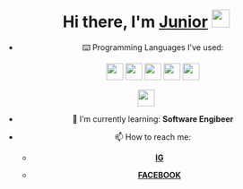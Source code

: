 <h1 align="center">Hi there, I'm <a href="https://www.blackcater.win/" target="_blank">Junior</a> <img
src="https://github.com/blackcater/blackcater/raw/master/images/Hi.gif" height="32" /></h1>
<div align="center">
   
- ⌨️ Programming Languages I've used:


   <img src = 'https://github.com/RaghavK16/RaghavK16/blob/master/images/pycharm.svg' width='30'/> <img src = 'https://github.com/RaghavK16/RaghavK16/blob/master/images/python2.png' height='30'/> <img src = 'https://github.com/RaghavK16/RaghavK16/blob/master/images/html.svg' width='30'/> <img src = 'https://github.com/RaghavK16/RaghavK16/blob/master/images/css.svg' width='30'/> <img src = 'https://github.com/RaghavK16/RaghavK16/blob/master/images/js.svg' width='30'/> 
 <img src = 'https://github.com/RaghavK16/RaghavK16/blob/master/images/sql.svg' width='30'/> 
</div>

<div align="center">
   
- 🌱 I’m currently learning: **Software Engibeer**


- 📫 How to reach me:

    * [**IG**](https://www.instagram.com/thanatat_ttt/?hl=en)

    * [**FACEBOOK**](https://www.facebook.com/Juthanatat)

</div>


